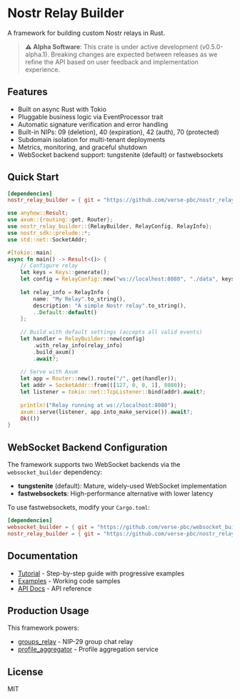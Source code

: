 # Nostr Relay Builder

A framework for building custom Nostr relays in Rust.

> **⚠️ Alpha Software**: This crate is under active development (v0.5.0-alpha.1). Breaking changes are expected between releases as we refine the API based on user feedback and implementation experience.

## Features

- Built on async Rust with Tokio
- Pluggable business logic via EventProcessor trait
- Automatic signature verification and error handling
- Built-in NIPs: 09 (deletion), 40 (expiration), 42 (auth), 70 (protected)
- Subdomain isolation for multi-tenant deployments
- Metrics, monitoring, and graceful shutdown
- WebSocket backend support: tungstenite (default) or fastwebsockets

## Quick Start

```toml
[dependencies]
nostr_relay_builder = { git = "https://github.com/verse-pbc/nostr_relay_builder", features = ["axum"] }
```

```rust
use anyhow::Result;
use axum::{routing::get, Router};
use nostr_relay_builder::{RelayBuilder, RelayConfig, RelayInfo};
use nostr_sdk::prelude::*;
use std::net::SocketAddr;

#[tokio::main]
async fn main() -> Result<()> {
    // Configure relay
    let keys = Keys::generate();
    let config = RelayConfig::new("ws://localhost:8080", "./data", keys);
    
    let relay_info = RelayInfo {
        name: "My Relay".to_string(),
        description: "A simple Nostr relay".to_string(),
        ..Default::default()
    };
    
    // Build with default settings (accepts all valid events)
    let handler = RelayBuilder::new(config)
        .with_relay_info(relay_info)
        .build_axum()
        .await?;
    
    // Serve with Axum
    let app = Router::new().route("/", get(handler));
    let addr = SocketAddr::from(([127, 0, 0, 1], 8080));
    let listener = tokio::net::TcpListener::bind(addr).await?;
    
    println!("Relay running at ws://localhost:8080");
    axum::serve(listener, app.into_make_service()).await?;
    Ok(())
}
```

## WebSocket Backend Configuration

The framework supports two WebSocket backends via the `websocket_builder` dependency:

- **tungstenite** (default): Mature, widely-used WebSocket implementation
- **fastwebsockets**: High-performance alternative with lower latency

To use fastwebsockets, modify your `Cargo.toml`:

```toml
[dependencies]
websocket_builder = { git = "https://github.com/verse-pbc/websocket_builder", default-features = false, features = ["fastwebsockets"] }
nostr_relay_builder = { git = "https://github.com/verse-pbc/nostr_relay_builder", features = ["axum"] }
```

## Documentation

- [Tutorial](./examples/README.md) - Step-by-step guide with progressive examples
- [Examples](./examples/) - Working code samples
- [API Docs](https://docs.rs/nostr_relay_builder) - API reference

## Production Usage

This framework powers:
- [groups_relay](https://github.com/verse-pbc/groups_relay) - NIP-29 group chat relay
- [profile_aggregator](https://github.com/verse-pbc/profile_aggregator) - Profile aggregation service

## License

MIT